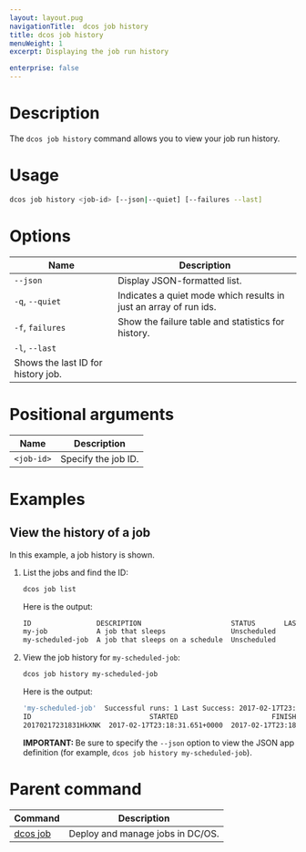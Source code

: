 ```yaml
---
layout: layout.pug
navigationTitle:  dcos job history
title: dcos job history
menuWeight: 1
excerpt: Displaying the job run history

enterprise: false
---
```



# Description
The `dcos job history` command allows you to view your job run history.

# Usage

```bash
dcos job history <job-id> [--json|--quiet] [--failures --last]
```

# Options

| Name |  Description |
|---------|-------------|
| `--json`   |   Display JSON-formatted list. |
| `-q`, `--quiet` | Indicates a quiet mode which results in just an array of run ids. |
| `-f`, `failures`   |  Show the failure table and statistics for history. |
| `-l`, `--last` |
   Shows the last ID for history job.|  

# Positional arguments

| Name |  Description |
|---------|-------------|
| `<job-id>`   |   Specify the job ID. |


# Examples

## View the history of a job

In this example, a job history is shown.

1.  List the jobs and find the ID:

    ```bash
    dcos job list
    ```

    Here is the output:

    ```bash
    ID                DESCRIPTION                      STATUS       LAST SUCCESFUL RUN
    my-job            A job that sleeps                Unscheduled         N/A
    my-scheduled-job  A job that sleeps on a schedule  Unscheduled         N/A
    ```

1.  View the job history for `my-scheduled-job`:

    ```bash
    dcos job history my-scheduled-job
    ```

    Here is the output:

    ```bash
    'my-scheduled-job'  Successful runs: 1 Last Success: 2017-02-17T23:18:33.842+0000
    ID                             STARTED                       FINISHED
    20170217231831HkXNK  2017-02-17T23:18:31.651+0000  2017-02-17T23:18:33.843+0000
    ```

    <p class="message--important"><strong>IMPORTANT: </strong>Be sure to specify the <code>--json</code> option to view the JSON app definition (for example, <code>dcos job history my-scheduled-job</code>).</p>


# Parent command

| Command | Description |
|---------|-------------|
| [dcos job](/1.12/cli/command-reference/dcos-job/) |  Deploy and manage jobs in DC/OS. |
